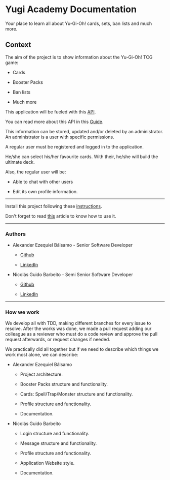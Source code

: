 # Yugi Academy Documentation

Your place to learn all about Yu-Gi-Oh! cards, sets, ban lists and much more.

## Context

The aim of the project is to show information about the Yu-Gi-Oh! TCG game:

- Cards

- Booster Packs

- Ban lists

- Much more

This application will be fueled with this
[API](https://db.ygoprodeck.com/api/v7/cardinfo.php).

You can read more about this API in this
[Guide](https://ygoprodeck.com/api-guide/).

This information can be stored, updated and/or deleted by an administrator.
An administrator is a user with specific permissions.

A regular user must be registered and logged in to the application.

He/she can select his/her favourite cards.
With their, he/she will build the ultimate deck.

Also, the regular user will be:

- Able to chat with other users

- Edit its own profile information.

---
Install this project following these [instructions](how-to/how-to-install.md).

Don't forget to read [this](how-to/how-to-use.md) article to know how to use it.

---

### Authors

- Alexander Ezequiel Bálsamo - Senior Software Developer

  - [Github](https://github.com/ezeBalsamo)

  - [LinkedIn](https://www.linkedin.com/in/ezebalsamo/)

- Nicolás Guido Barbeito - Semi Senior Software Developer

  - [Github](https://github.com/NicolasGuidoBarbeito)

  - [LinkedIn](https://www.linkedin.com/in/nicolasguidobarbeito/)

---

### How we work

We develop all with TDD, making different branches for every issue to resolve.
After the works was done, we made a pull request adding our colleague as a reviewer
who must do a code review and approve the pull request afterwards, or request changes if needed.

We practically did all together but if we need to describe which things we work most alone, we can describe: 

- Alexander Ezequiel Bálsamo

  - Project architecture.

  - Booster Packs structure and functionality.

  - Cards: Spell/Trap/Monster structure and functionality.
  
  - Profile structure and functionality.
  
  - Documentation.

- Nicolás Guido Barbeito 

  - Login structure and functionality. 
  
  - Message structure and functionality.
  
  - Profile structure and functionality.
  
  - Application Website style.

  - Documentation.
